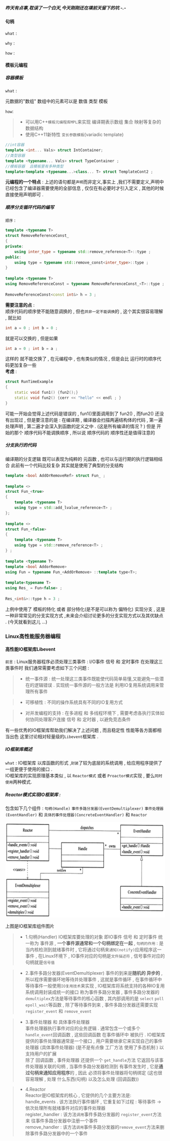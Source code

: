 ##### 昨天有点事,耽误了一个白天,今天刚刚还在填前天留下的坑 -.-


#### 句柄
`what` :

`why` :

`how` :


#### 模板元编程   
##### 容器模板
`what` :   

元数据的"数组" 数组中的元素可以是 数值 类型 模板   

`how`:  
> * 可以用C++`模板元编程库MPL`来实现 编译期表示数组 集合 映射等复杂的数据结构   
> * 使用C++11新特性 `变长参数模板`(variadic template)     

```cpp
//int容器  
template <int... Vals> struct IntContainer;
//类型容器  
template <typename... Vals> struct TypeContainer ;  
//模板容器  且模板里有多种类型  
template<template <typename...>class... T> struct TemplateCont2 ;  
```     
   
**元编程的一个特点** : 上述的语句都是`声明`而非定义,事实上 ,我们不需要定义,声明中已经包含了编译器需要使用的全部信息  , 仅仅在有必要时才引入定义 , 其他的时候直接使用声明即可 .      
 
##### 顺序分支循环代码的编写 
`顺序` :   
```cpp
template <typename T>
struct RemoveReferenceConst_ 
{
private:
	using inter_type = typename std::remove_reference<T>::type ;
public:
	using type = typename std::remove_const<inter_type>::type ;
}

template <typename T>
using RemoveReferenceConst = typename RemoveReferenceConst_<T>::type ;

RemoveReferenceConst<const int&> h = 3 ;  
```  

**需要注意的点** :    
顺序代码的顺序使不能随意调换的 , 但也`并非一定不能调换`的 , 这个其实很容易理解 , 就比如 
```cpp
int a = 0 ; int b = 0 ; 
```
就是可以交换的 , 但是如果
```cpp
int a = 0 ; int b = a ; 
```
这样的 就不能交换了 , 在元编程中 , 也有类似的情况 , 但是会比 运行时的顺序代码更加复杂一些     
**考虑** :   
```cpp
struct RunTimeExample
{
	static void fun1() {fun2();} 
	static void fun2() {cerr << "hello" << endl ; } 
}
```  
可能一开始会觉得上述代码是错误的  , fun1()里面调用到了 fun2() , 而fun2() 还没有出现过 , 但是要注意的是 : 在编译期 , 编译器会扫描两遍结构体的代码 , 第一遍处理声明 , 第二遍才会深入到函数的定义之中 . (这是所有编译的情况 ? )  但是 开始的那个 顺序代码不能调换顺序 , 所以说 顺序代码的 顺序性还是值得注意的   

##### 分支执行的代码
编译期的分支逻辑 既可以表现为纯粹的 元函数 , 也可以与运行期的执行逻辑相结合  此前有一个代码比较复杂 其实就是使用了典型的分支结构 
```cpp
template <bool AddOrRemoveRef> struct Fun_ ;

template <>
struct Fun_<true>
{
	template <typename T>
	using type = std::add_lvalue_reference<T> ;
};

template <>
struct Fun_<false>
{
	template <typename T>
	using type = std::remove_reference<T> ;
} ;

template <typename T>
template <bool AddorRemove>
using Fun = typename Fun_<AddOrRemove> ::template type<T>;

template<typename T>
using Res_ = Fun<false> ;

Res_<int&>::type h = 3 ; 
``` 
上例中使用了 模板的特化 或者 部分特化(是不是可以称为 偏特化)  实现分支 , 这是一种非常常见的分支实现方式 ,未来会介绍讨论更多的分支实现方式以及其优缺点 . (今天就看到这儿 ...)   
       
### Linux高性能服务器编程
#### 高性能IO框架库Libevent
`前言` : Linux服务器程序必须处理三类事件 : I/O事件 信号 和 定时事件 在处理这三类事件时 我们通常需要考虑如下三个问题 :   
> * 统一事件源 : 统一处理这三类事件既能使代码简单易懂,又能避免一些潜在的逻辑错误 . 实现统一事件源的一般方法是 利用IO复用系统调用来管理所有事件 

> * 可移植性 : 不同的操作系统具有不同的IO复用方式  

> * 对并发编程的支持 : 在多进程 和 多线程环境下 , 需要考虑各执行实体如何协同处理客户连接 信号 和 定时器 , 以避免竞态条件  

有一些优秀的IO框架库帮助我们解决了上述问题 , 而且稳定性 性能等各方面都相当出色
这里讨论相对轻量级的`Libevent`框架库 . 

##### IO框架库概述  
`what` : 
IO框架库 以库函数的形式 ,`封装`了较为底层的系统调用 , 给应用程序提供了一组更便于使用的接口 .  
IO框架库的实现原理基本类似 , 以 `Reactor模式` 或者 `Proactor模式`实现 , 要么`同时使用`两种模式.

##### Reactor模式实现IO框架库 : 
包含如下几个组件 : `句柄(Handle)` `事件多路分发器(EventDemultiplexer)` `事件处理器(EventHandler)`  和 `具体的事件处理器(ConcreteEventHandler)`  和 `Reactor`  


<div align=center><img width="600" height="300" src="https://github.com/13269351120/Daily_Study/raw/master/2018.11.21/IOkuangjia.png"/></div>

上图是IO框架库组件图片
> * 1.句柄(Handler)
IO框架库要处理的对象 即IO事件 信号 和 定时事件 统一称为 事件源 , **一个事件源通常和一个句柄绑定在一起** , `句柄的作用` : 是 当内核检测到就绪事件时 , 它将通过句柄来`通知(notify)`应用程序这一事件 , 在Linux环境下 , IO事件对应的句柄是`文件描述符` , 信号事件对应的句柄就是`信号值`  

> * 2.事件多路分发器(EventDemultiplexer)
事件的到来是**随机的 异步的** , 所以程序需要循环地等待并处理事件 , 这就是事件循环 , 在事件循环中 等待事件一般使用`IO复用技术`来实现 , IO框架库将系统支持的各种IO复用系统调用封装成统一的接口 称为事件多路分发器 , 事件多路分发器的`demultiplex`方法是等待事件的核心函数 , 其内部调用的是 `select` `poll` `epoll_wait`等函数 , 除了等待事件到来 , 事件多路分发器还需要实现 `register_event` 和 `remove_event`  

> * 3.事件处理器 和 具体事件处理器  
事件处理器执行事件对应的业务逻辑 . 通常包含一个或多个`handle_event`回调函数 , 这些回调函数 在事件循环中 被执行 . IO框架库提供的事件处理器通常是一个接口  , 用户需要继承它来实现自己的事件处理器  (具体事件处理器) (是不是有点像 工厂方法 使用了多态机制 )  以支持用户的扩展     
除了 回调函数 , 事件处理器 还提供一个 `get_handle`方法 它返回与该事件处理器关联的句柄 , 当事件多路分发器检测到 有事件发生时 , 它是**通过句柄来通知应用程序**的 , 因此 必须将事件处理器将句柄绑定 (这也很容易理解 , 处理 什么东西(句柄) 以及怎么处理 (回调函数))

> * 4.Reactor  
Reactor是IO框架库的核心 , 它提供的几个主要方法是:  
handle_events . 该方法执行事件循环 , 它重复如下过程 : 等待事件 -> 依次处理所有就绪事件对应的事件处理器  
register_handler : 该方法`调用`事件多路分发器的 `register_event`方法来 往事件多路分发器中注册一个事件  
remove_handler : 该方法`调用`事件多路分发器的`remove_event`方法来删除事件多路分发器中的一个事件 
  
  



